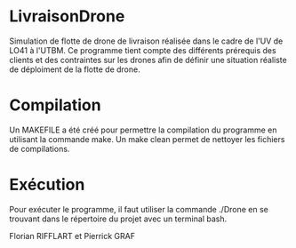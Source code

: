 # LivraisonDrone

Simulation de flotte de drone de livraison réalisée dans le cadre de l'UV de LO41 à l'UTBM.
Ce programme tient compte des différents prérequis des clients et des contraintes sur 
les drones afin de définir une situation réaliste de déploiment de la flotte de drone. 

# Compilation 
Un MAKEFILE a été créé pour permettre la compilation du programme en utilisant la commande make.
Un make clean permet de nettoyer les fichiers de compilations.

# Exécution
Pour exécuter le programme, il faut utiliser la commande ./Drone en se trouvant dans le répertoire
du projet avec un terminal bash. 



Florian RIFFLART et Pierrick GRAF
